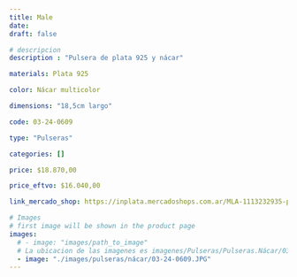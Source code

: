 ```yaml
---
title: Male
date: 
draft: false

# descripcion
description : "Pulsera de plata 925 y nácar"

materials: Plata 925

color: Nácar multicolor

dimensions: "18,5cm largo"

code: 03-24-0609

type: "Pulseras"

categories: []

price: $18.870,00

price_eftvo: $16.040,00

link_mercado_shop: https://inplata.mercadoshops.com.ar/MLA-1113232935-pulsera-de-plata-y-nácar-male-_JM

# Images
# first image will be shown in the product page
images:
  # - image: "images/path_to_image"
  # La ubicacion de las imagenes es imagenes/Pulseras/Pulseras.Nácar/03-24-0609-male
  - image: "./images/pulseras/nácar/03-24-0609.JPG"
---
```

